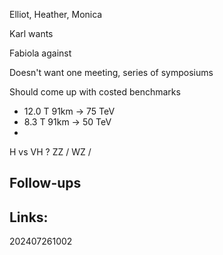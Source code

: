 Elliot, Heather, Monica

Karl wants 

Fabiola against 

Doesn't want one meeting, series of symposiums 

Should come up with costed benchmarks 
- 12.0 T 91km -> 75 TeV
- 8.3  T 91km -> 50 TeV
- 


H vs VH ?
ZZ / WZ / 

## Follow-ups


## Links: 



202407261002
